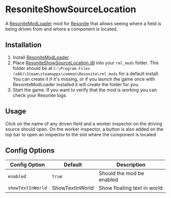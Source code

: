 # ResoniteShowSourceLocation
A [ResoniteModLoader](https://github.com/resonite-modding-group/ResoniteModLoader) mod for [Resonite](https://resonite.com/) that allows seeing where a field is being driven from and where a component is located.

## Installation
1. Install [ResoniteModLoader](https://github.com/resonite-modding-group/ResoniteModLoader).
2. Place [ResoniteShowSourceLocation.dll](https://github.com/XDelta/ResoniteShowSourceLocation/releases/latest/download/ResoniteShowSourceLocation.dll) into your `rml_mods` folder. This folder should be at `C:\Program Files (x86)\Steam\steamapps\common\Resonite\rml_mods` for a default install. You can create it if it's missing, or if you launch the game once with ResoniteModLoader installed it will create the folder for you.
3. Start the game. If you want to verify that the mod is working you can check your Resonite logs.

## Usage
Click on the name of any driven field and a worker inspector on the driving source should open.
On the worker inspector, a button is also added on the top bar to open an inspector to the slot where the component is located

## Config Options

| Config Option     | Default | Description |
| ------------------ | ------- | ----------- |
| `enabled` | `true` | Should the mod be enabled |
| `showTextInWorld` | ShowTextInWorld | Show floating text in world |
